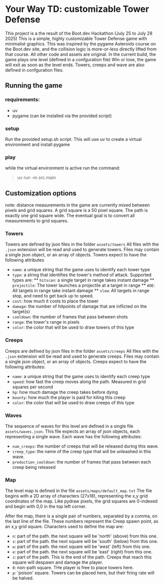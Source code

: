 # Your Way TD: customizable Tower Defense

This project is a the result of the Boot.dev Hackathon (July 25 to July 28 2025)
This is a simple, highly customizable Tower Defense game with minimalist graphics.
This was inspired by the pygame Asteroids course on the Boot.dev site, and the collision logic is more-or-less directly lifted from that course. All other code and assets are original.
In the current build, the game plays one level (defined in a confguration file)
Win or lose, the game will exit as soon as the level ends.
Towers, creeps and wave are also defined in confguration files.

## Running the game
### requirements:
* uv
* pygame (can be installed via the provided script)

### setup
Run the provided setup.sh script. This will use uv to create a virtual environment and install pygame
### play
while the virtual environment is active run the command:
> uv run -m src.main

## Customization options
note: distance measurements in the game are currently mixed between pixels and grid squares. A grid square is a 50 pixel square. The path is exactly one grid square wide. The eventual goal is to convert all measurements to grid squares.
### Towers
Towers are defined by json files in the folder `assets/towers`
All files with the `.json` extension will be read and used to generate towers. Files may contain a single json object, or an array of objects.
Towers expect to have the following attributes
* `name`: a unique string that the game uses to identify each tower type
* `type`: a string that identifies the tower's method of attack. Supported types are:
** `hitscan`: a single target in range takes instant damage
** `projectile`: The tower launches a projectile at a target in range
** `AOE`: All targets in range take instant damage
** `slow`: All targets in range stop, and need to get back up to speed.
* `cost`: how much it costs to place the tower
* `damage`: the number of hitpoints of damage that are inflicted on the target(s)
* `cooldown`: the number of frames that pass between shots
* `range`: the tower's range in pixels
* `color`: the color that will be used to draw towers of this type

### Creeps
Creeps are defined by json files in the folder `assets/creeps`
All files with the `.json` extension will be read and used to generate creeps. Files may contain a single json object, or an array of objects.
Creeps expect to have the following attributes:
* `name`: a unique string that the game uses to identify each creep type
* `speed`: how fast the creep moves along the path. Measured in grid squares per second
* `hp`: how much damage the creep takes before dying
* `bounty`: how much the player is paid for kiling this creep
* `color`: the color that will be used to draw creeps of this type

### Waves
The sequence of waves for this level are defined in a single file `assets/waves.json`. This file expects an array of json objects, each representing a single wave.
Each wave has the following attributes:
* `num_creeps`: the number of creeps that will be released during this wave.
* `creep_type`: the name of the creep type that will be unleashed in this wave.
* `production_cooldown`: the number of frames that pass between each creep being released

### Map
The level map is defined in the file `assets/maps/default_map.txt` The file begins with a 2D array of characters (27x18), representing the x,y grid coordinates of the map. Like pydraw pixels, the grid squares are 0-indexed and begin with 0,0 in the top left corner.

After the map, there is a single pair of numbers, separated by a comma, on the last line of the file. These numbers represent the Creep spawn point, as an x,y grid square.
Characters used to define the map are:
* `n`: part of the path. the next square will be 'north' (above) from this one.
* `s`: part of the path. the next square will be 'south' (below) from this one.
* `w`: part of the path. the next square will be 'west' (left) from this one.
* `e`: part of the path. the next square will be 'east' (right) from this one.
* `z`: part of the path. This is the end of the path. Creeps that reach this square will despawn and damage the player.
* `0`: non-path square. THe player is free to place towers here.
* `p`: 'poison' square. Towers can be placed here, but their firing rate will be halved.